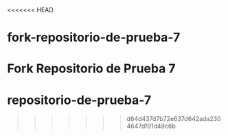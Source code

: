 <<<<<<< HEAD
# fork-repositorio-de-prueba-7
Fork Repositorio de Prueba 7
=======
# repositorio-de-prueba-7
>>>>>>> d64d437d7b72e637d642ada2304647df91d49c6b
